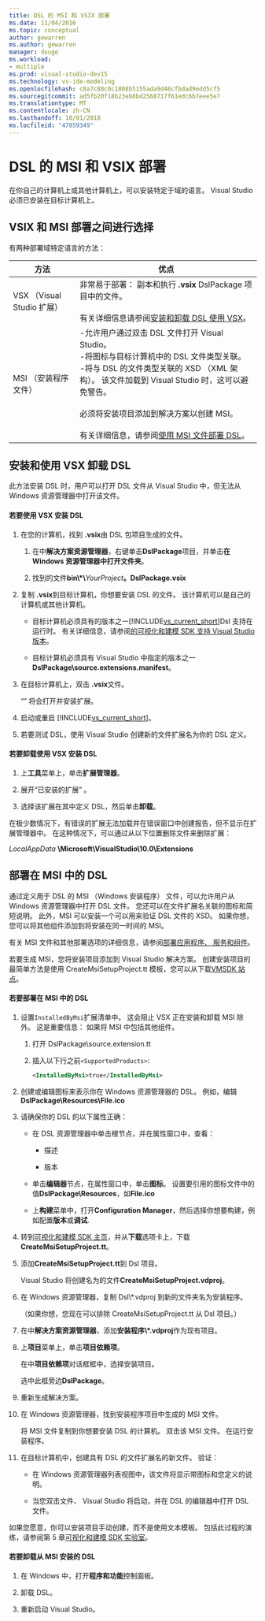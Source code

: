 ```yaml
---
title: DSL 的 MSI 和 VSIX 部署
ms.date: 11/04/2016
ms.topic: conceptual
author: gewarren
ms.author: gewarren
manager: douge
ms.workload:
- multiple
ms.prod: visual-studio-dev15
ms.technology: vs-ide-modeling
ms.openlocfilehash: c8a7c88c0c1808b5155ada9d46cfbdad9edd5cf5
ms.sourcegitcommit: ad5fb20f18b23eb8bd2568717f61edc6b7eee5e7
ms.translationtype: MT
ms.contentlocale: zh-CN
ms.lasthandoff: 10/01/2018
ms.locfileid: "47859349"
---
```

# <a name="msi-and-vsix-deployment-of-a-dsl"></a>DSL 的 MSI 和 VSIX 部署
在你自己的计算机上或其他计算机上，可以安装特定于域的语言。 Visual Studio 必须已安装在目标计算机上。

## <a name="which"></a> VSIX 和 MSI 部署之间进行选择
 有两种部署域特定语言的方法：

|方法|优点|
|------------|--------------|
|VSX （Visual Studio 扩展）|非常易于部署： 副本和执行 **.vsix** DslPackage 项目中的文件。<br /><br /> 有关详细信息请参阅[安装和卸载 DSL 使用 VSX](#Installing)。|
|MSI （安装程序文件）|-允许用户通过双击 DSL 文件打开 Visual Studio。<br />-将图标与目标计算机中的 DSL 文件类型关联。<br />-将与 DSL 的文件类型关联的 XSD （XML 架构）。 该文件加载到 Visual Studio 时，这可以避免警告。<br /><br /> 必须将安装项目添加到解决方案以创建 MSI。<br /><br /> 有关详细信息，请参阅[使用 MSI 文件部署 DSL](#msi)。|

## <a name="Installing"></a> 安装和使用 VSX 卸载 DSL
 此方法安装 DSL 时，用户可以打开 DSL 文件从 Visual Studio 中，但无法从 Windows 资源管理器中打开该文件。

#### <a name="to-install-a-dsl-by-using-the-vsx"></a>若要使用 VSX 安装 DSL

1.  在您的计算机，找到 **.vsix**由 DSL 包项目生成的文件。

    1.  在中**解决方案资源管理器**，右键单击**DslPackage**项目，并单击**在 Windows 资源管理器中打开文件夹**。

    2.  找到的文件**bin\\\*\\**_YourProject_**。DslPackage.vsix**

2.  复制 **.vsix**到目标计算机，你想要安装 DSL 的文件。 该计算机可以是自己的计算机或其他计算机。

    -   目标计算机必须具有的版本之一[!INCLUDE[vs_current_short](../code-quality/includes/vs_current_short_md.md)]Dsl 支持在运行时。 有关详细信息，请参阅[的可视化和建模 SDK 支持 Visual Studio 版本](../modeling/supported-visual-studio-editions-for-visualization-amp-modeling-sdk.md)。

    -   目标计算机必须具有 Visual Studio 中指定的版本之一**DslPackage\source.extensions.manifest**。

3.  在目标计算机上，双击 **.vsix**文件。

     “” 将会打开并安装扩展。

4.  启动或重启 [!INCLUDE[vs_current_short](../code-quality/includes/vs_current_short_md.md)]。

5.  若要测试 DSL，使用 Visual Studio 创建新的文件扩展名为你的 DSL 定义。

#### <a name="to-uninstall-a-dsl-that-was-installed-by-using-vsx"></a>若要卸载使用 VSX 安装 DSL

1.  上**工具**菜单上，单击**扩展管理器**。

2.  展开“已安装的扩展” 。

3.  选择该扩展在其中定义 DSL，然后单击**卸载**。

 在极少数情况下，有错误的扩展无法加载并在错误窗口中创建报告，但不显示在扩展管理器中。 在这种情况下，可以通过从以下位置删除文件来删除扩展：

 *LocalAppData* **\Microsoft\VisualStudio\10.0\Extensions**

## <a name="msi"></a> 部署在 MSI 中的 DSL
 通过定义用于 DSL 的 MSI （Windows 安装程序） 文件，可以允许用户从 Windows 资源管理器中打开 DSL 文件。 您还可以在文件扩展名关联的图标和简短说明。 此外，MSI 可以安装一个可以用来验证 DSL 文件的 XSD。 如果你想，您可以将其他组件添加到将安装在同一时间的 MSI。

 有关 MSI 文件和其他部署选项的详细信息，请参阅[部署应用程序、 服务和组件](../deployment/deploying-applications-services-and-components.md)。

 若要生成 MSI，您将安装项目添加到 Visual Studio 解决方案。 创建安装项目的最简单方法是使用 CreateMsiSetupProject.tt 模板，您可以从下载[VMSDK 站点](http://go.microsoft.com/fwlink/?LinkID=186128)。

#### <a name="to-deploy-a-dsl-in-an-msi"></a>若要部署在 MSI 中的 DSL

1.  设置`InstalledByMsi`扩展清单中。 这会阻止 VSX 正在安装和卸载 MSI 除外。 这是重要信息： 如果将 MSI 中包括其他组件。

    1.  打开 DslPackage\source.extension.tt

    2.  插入以下行之前`<SupportedProducts>`:

        ```xml
        <InstalledByMsi>true</InstalledByMsi>
        ```

2.  创建或编辑图标来表示你在 Windows 资源管理器的 DSL。 例如，编辑**DslPackage\Resources\File.ico**

3.  请确保你的 DSL 的以下属性正确：

    -   在 DSL 资源管理器中单击根节点，并在属性窗口中，查看：

        -   描述

        -   版本

    -   单击**编辑器**节点，在属性窗口中，单击**图标**。 设置要引用的图标文件中的值**DslPackage\Resources**，如**File.ico**

    -   上**构建**菜单中，打开**Configuration Manager**，然后选择你想要构建，例如配置**版本**或**调试**.

4.  转到[可视化和建模 SDK 主页](http://go.microsoft.com/fwlink/?LinkID=186128)，并从**下载**选项卡上，下载**CreateMsiSetupProject.tt**。

5.  添加**CreateMsiSetupProject.tt**到 Dsl 项目。

     Visual Studio 将创建名为的文件**CreateMsiSetupProject.vdproj**。

6.  在 Windows 资源管理器，复制 Dsl\\\*.vdproj 到新的文件夹名为安装程序。

     （如果你想，您现在可以排除 CreateMsiSetupProject.tt 从 Dsl 项目。）

7.  在中**解决方案资源管理器**，添加**安装程序\\\*.vdproj**作为现有项目。

8.  上**项目**菜单上，单击**项目依赖项**。

     在中**项目依赖项**对话框框中，选择安装项目。

     选中此框旁边**DslPackage**。

9. 重新生成解决方案。

10. 在 Windows 资源管理器，找到安装程序项目中生成的 MSI 文件。

     将 MSI 文件复制到你想要安装 DSL 的计算机。 双击该 MSI 文件。 在运行安装程序。

11. 在目标计算机中，创建具有 DSL 的文件扩展名的新文件。 验证：

    -   在 Windows 资源管理器列表视图中，该文件将显示带图标和您定义的说明。

    -   当您双击文件、 Visual Studio 将启动，并在 DSL 的编辑器中打开 DSL 文件。

 如果您愿意，你可以安装项目手动创建，而不是使用文本模板。 包括此过程的演练，请参阅第 5 章[可视化和建模 SDK 实验室](http://go.microsoft.com/fwlink/?LinkId=208878)。

#### <a name="to-uninstall-a-dsl-that-was-installed-from-an-msi"></a>若要卸载从 MSI 安装的 DSL

1.  在 Windows 中，打开**程序和功能**控制面板。

2.  卸载 DSL。

3.  重新启动 Visual Studio。